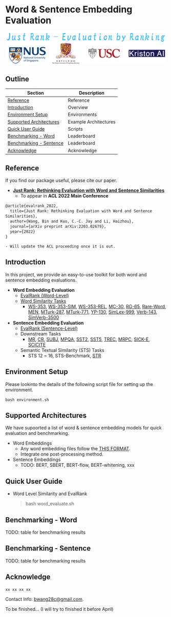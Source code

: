 # Word & Sentence Embedding Evaluation

<p align="center">
  <img src="img/logo.png" width="600" height="auto" />
</p>

## Outline

<div align="center">

| Section | Description |
|-|-|
| [Reference](#Reference)												| Reference                    		|
| [Introduction](#Introduction)          							| Overview                 		    |
| [Environment Setup](#Environment-Setup) 							| Environments             		    |
| [Supported Architectures](#Supported-Architectures) 				| Example Architectures    		    |
| [Quick User Guide](#Quick-User-Guide)							    | Scripts                 		    |
| [Benchmarking - Word](#Benchmarking---Word)						| Leaderboard              		    |
| [Benchmarking - Sentence](#Benchmarking---Sentence)				| Leaderboard              		    |
| [Acknowledge](#Acknowledge)										| Acknowledge		   		 		|

</div>

## Reference

If you find our package useful, please cite our paper.
- [**Just Rank: Rethinking Evaluation with Word and Sentence Similarities**](https://arxiv.org/abs/2203.02679)
    - To appear in **ACL 2022 Main Conference**

```
@article{evalrank_2022,
  title={Just Rank: Rethinking Evaluation with Word and Sentence Similarities},
  author={Wang, Bin and Kuo, C.-C. Jay and Li, Haizhou},
  journal={arXiv preprint arXiv:2203.02679},
  year={2022}
}
```
    - Will update the ACL proceeding once it is out.

## Introduction

In this project, we provide an easy-to-use toolkit for both word and sentence embedding evaluations.

- **Word Embedding Evaluation**
    - [EvalRank (Word-Level)](https://arxiv.org/abs/2203.02679)
    - [Word Similarity Tasks](https://arxiv.org/abs/1901.09785)
        - [WS-353](https://dl.acm.org/doi/10.1145/503104.503110), [WS-353-SIM](https://aclanthology.org/N09-1003/), [WS-353-REL](https://aclanthology.org/N09-1003/), [MC-30](https://www.tandfonline.com/doi/abs/10.1080/01690969108406936), [RG-65](https://dl.acm.org/doi/10.1145/365628.365657), [Rare-Word](https://aclanthology.org/W13-3512/), [MEN](https://www.jair.org/index.php/jair/article/view/10857), [MTurk-287](https://dl.acm.org/doi/10.1145/1963405.1963455), [MTurk-771](https://dl.acm.org/doi/10.1145/2339530.2339751), [YP-130](https://arxiv.org/abs/cs/0212033), [SimLex-999](https://aclanthology.org/J15-4004/), [Verb-143](https://aclanthology.org/D14-1034/), [SimVerb-3500](https://aclanthology.org/D16-1235/)
- **Sentence Embedding Evaluation**
    - [EvalRank (Sentence-Level)](https://arxiv.org/abs/2203.02679)
    - Downstream Tasks
        - [MR](https://aclanthology.org/P05-1015/), [CR](https://dl.acm.org/doi/10.1145/1014052.1014073), [SUBJ](https://aclanthology.org/P04-1035/), [MPQA](https://link.springer.com/article/10.1007/s10579-005-7880-9), [SST2](https://aclanthology.org/D13-1170/), [SST5](https://aclanthology.org/D13-1170/), [TREC](https://aclanthology.org/C02-1150/), [MRPC](https://aclanthology.org/C04-1051/), [SICK-E](https://aclanthology.org/L14-1314/), [SCICITE](https://arxiv.org/abs/1904.01608)
    - Semantic Textual Similarity (STS) Tasks
        - STS 12 ~ 16, STS-Benchmark, [STR](https://arxiv.org/pdf/2110.04845.pdf)

## Environment Setup

Please lookinto the details of the following script file for setting up the environment.

    bash environment.sh

## Supported Architectures 

We have supoorted a list of word & sentence embedding models for quick evaluation and benchmarking.

- Word Embeddings
    - Any word embedding files follow the [THIS FORMAT](./models/word_emb/).
    - Integrate one post-processing method.
- Sentence Embeddings
    - TODO: BERT, SBERT, BERT-flow, BERT-whitening, xxx

## Quick User Guide

- Word Level Similarity and EvalRank

    > bash word_evaluate.sh

## Benchmarking - Word

TODO: table for benchmarking results

## Benchmarking - Sentence

TODO: table for benchmarking results


## Acknowledge

    xx xx xx xx


Contact Info: [bwang28c@gmail.com](mailto:bwang28c@gmail.com).


To be finished... (I will try to finished it before April)

